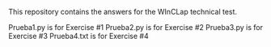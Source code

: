This repository contains the answers for the WInCLap technical test.

Prueba1.py is for Exercise #1
Prueba2.py is for Exercise #2
Prueba3.py is for Exercise #3
Prueba4.txt is for Exercise #4
